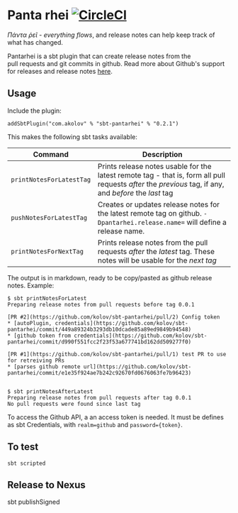 # Panta rhei [![CircleCI](https://circleci.com/gh/kolov/sbt-pantarhei/tree/master.svg?style=svg)](https://circleci.com/gh/kolov/sbt-pantarhei/tree/master)

_*Πάντα ῥεῖ*_ - _everything flows_, and release notes can help keep track of what has changed.

Pantarhei is a sbt plugin that can create release notes from the  
pull requests and git commits in github. Read more about Github's support for 
releases and release notes [here](https://github.com/blog/1547-release-your-software).

## Usage

Include the plugin:

    addSbtPlugin("com.akolov" % "sbt-pantarhei" % "0.2.1")

This makes the following sbt tasks available:


| Command                   |     Description          |
| --------------------------|-------------|
| `printNotesForLatestTag`     | Prints release notes usable for the latest remote  tag - that is, form all pull requests _after_ the _previous_ tag, if any,  and _before_ the _last_ tag       |
| `pushNotesForLatestTag`     | Creates or updates release notes for the latest remote  tag on github.  `-Dpantarhei.release.name=` will define a release name.   |
| `printNotesForNextTag`   | Prints release notes from the pull requests _after_ the _latest_  tag. These notes will be usable for the _next tag_        |


The output is in markdown, ready to be copy/pasted as github release notes. Example:

```
$ sbt printNotesForLatest
Preparing release notes from pull requests before tag 0.0.1

[PR #2](https://github.com/kolov/sbt-pantarhei/pull/2) Config token
* [autoPlugin, credentials](https://github.com/kolov/sbt-pantarhei/commit/449a89324b3293db10dcade85a89ed9849b94548)
* [github token from credentials](https://github.com/kolov/sbt-pantarhei/commit/d990f551fcc2f23f53a677741bd162dd509277f0)

[PR #1](https://github.com/kolov/sbt-pantarhei/pull/1) test PR to use for retreiving PRs
* [parses github remote url](https://github.com/kolov/sbt-pantarhei/commit/e1e35f924ae7b242c92670fd0676063fe7b96423)


$ sbt printNotesAfterLatest 
Preparing release notes from pull requests after tag 0.0.1
No pull requests were found since last tag
```

To access the Github API, a an access token is needed. It must be defines as sbt Credentials, with `realm=github` and
`password={token}`.
 
## To test

    sbt scripted
    
## Release to Nexus

   sbt publishSigned
    

